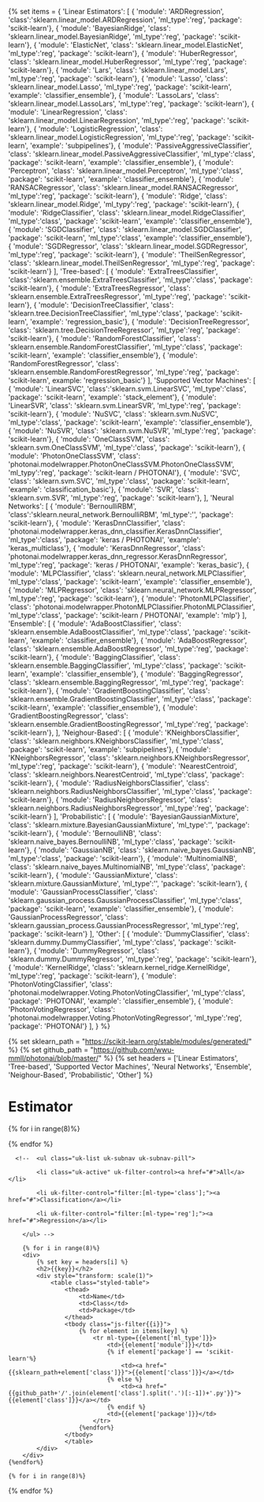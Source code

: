 {% set items = { 'Linear Estimators': [
                { 'module': 'ARDRegression', 'class':'sklearn.linear_model.ARDRegression', 'ml_type':'reg',
                    'package': 'scikit-learn'},
                { 'module': 'BayesianRidge', 'class': 'sklearn.linear_model.BayesianRidge', 'ml_type':'reg',
                    'package': 'scikit-learn'},
                { 'module': 'ElasticNet', 'class': 'sklearn.linear_model.ElasticNet', 'ml_type':'reg',
                    'package': 'scikit-learn'},
                { 'module': 'HuberRegressor', 'class': 'sklearn.linear_model.HuberRegressor', 'ml_type':'reg',
                    'package': 'scikit-learn'},
                { 'module': 'Lars', 'class': 'sklearn.linear_model.Lars', 'ml_type':'reg', 'package': 'scikit-learn'},
                { 'module': 'Lasso', 'class': 'sklearn.linear_model.Lasso', 'ml_type':'reg', 'package': 'scikit-learn',
                    'example': 'classifier_ensemble'},
                { 'module': 'LassoLars', 'class': 'sklearn.linear_model.LassoLars', 'ml_type':'reg',
                    'package': 'scikit-learn'},
                { 'module': 'LinearRegression', 'class': 'sklearn.linear_model.LinearRegression', 'ml_type':'reg',
                    'package': 'scikit-learn'},
                { 'module': 'LogisticRegression', 'class': 'sklearn.linear_model.LogisticRegression', 'ml_type':'reg',
                    'package': 'scikit-learn', 'example': 'subpipelines'},
                { 'module': 'PassiveAggressiveClassifier', 'class': 'sklearn.linear_model.PassiveAggressiveClassifier',
                    'ml_type':'class', 'package': 'scikit-learn', 'example': 'classifier_ensemble'},
                { 'module': 'Perceptron', 'class': 'sklearn.linear_model.Perceptron', 'ml_type':'class',
                    'package': 'scikit-learn', 'example': 'classifier_ensemble'},
                { 'module': 'RANSACRegressor', 'class': 'sklearn.linear_model.RANSACRegressor', 'ml_type':'reg',
                    'package': 'scikit-learn'},
                { 'module': 'Ridge', 'class': 'sklearn.linear_model.Ridge', 'ml_typy':'reg', 'package': 'scikit-learn'},
                { 'module': 'RidgeClassifier', 'class': 'sklearn.linear_model.RidgeClassifier', 'ml_type':'class',
                    'package': 'scikit-learn', 'example': 'classifier_ensemble'},
                { 'module': 'SGDClassifier', 'class': 'sklearn.linear_model.SGDClassifier', 'package': 'scikit-learn',
                    'ml_type':'class', 'example': 'classifier_ensemble'},
                { 'module': 'SGDRegressor', 'class': 'sklearn.linear_model.SGDRegressor', 'ml_type':'reg',
                    'package': 'scikit-learn'},
                { 'module': 'TheilSenRegressor', 'class': 'sklearn.linear_model.TheilSenRegressor', 'ml_type':'reg',
                    'package': 'scikit-learn'}
            ],
                'Tree-based': [
                { 'module': 'ExtraTreesClassifier', 'class':'sklearn.ensemble.ExtraTreesClassifier', 'ml_type':'class',
                    'package': 'scikit-learn'},
                { 'module': 'ExtraTreesRegressor', 'class': 'sklearn.ensemble.ExtraTreesRegressor', 'ml_type':'reg',
                    'package': 'scikit-learn'},
                { 'module': 'DecisionTreeClassifier', 'class': 'sklearn.tree.DecisionTreeClassifier', 'ml_type':'class',
                    'package': 'scikit-learn', 'example': 'regression_basic'},
                { 'module': 'DecisionTreeRegressor', 'class': 'sklearn.tree.DecisionTreeRegressor', 'ml_type':'reg',
                    'package': 'scikit-learn'},
                { 'module': 'RandomForestClassifier', 'class': 'sklearn.ensemble.RandomForestClassifier',
                    'ml_type':'class', 'package': 'scikit-learn', 'example': 'classifier_ensemble'},
                { 'module': 'RandomForestRegressor', 'class': 'sklearn.ensemble.RandomForestRegressor', 'ml_type':'reg',
                    'package': 'scikit-learn', example: 'regression_basic'}
            ],
                'Supported Vector Machines': [
                    { 'module': 'LinearSVC', 'class':'sklearn.svm.LinearSVC', 'ml_type':'class',
                    'package': 'scikit-learn', 'example': 'stack_element'},
                    { 'module': 'LinearSVR', 'class': 'sklearn.svm.LinearSVR', 'ml_type':'reg',
                        'package': 'scikit-learn'},
                    { 'module': 'NuSVC', 'class': 'sklearn.svm.NuSVC', 'ml_type':'class',
                        'package': 'scikit-learn', 'example': 'classifier_ensemble'},
                    { 'module': 'NuSVR', 'class': 'sklearn.svm.NuSVR', 'ml_type':'reg',
                        'package': 'scikit-learn'},
                    { 'module': 'OneClassSVM', 'class': 'sklearn.svm.OneClassSVM',
                        'ml_type':'class', 'package': 'scikit-learn'},
                    { 'module': 'PhotonOneClassSVM', 'class': 'photonai.modelwrapper.PhotonOneClassSVM.PhotonOneClassSVM',
                        'ml_typy':'reg', 'package': 'scikit-learn / PHOTONAI'},
                    { 'module': 'SVC', 'class': 'sklearn.svm.SVC', 'ml_type':'class',
                        'package': 'scikit-learn', 'example': 'classification_basic'},
                    { 'module': 'SVR', 'class': 'sklearn.svm.SVR', 'ml_type':'reg',
                        'package': 'scikit-learn'},
            ],
                'Neural Networks': [
                    { 'module': 'BernoulliRBM', 'class':'sklearn.neural_network.BernoulliRBM', 'ml_type':'',
                    'package': 'scikit-learn'},
                    { 'module': 'KerasDnnClassifier',
                        'class': 'photonai.modelwrapper.keras_dnn_classifier.KerasDnnClassifier', 'ml_type':'class',
                        'package': 'keras / PHOTONAI', 'example': 'keras_multiclass'},
                    { 'module': 'KerasDnnRegressor',
                        'class': 'photonai.modelwrapper.keras_dnn_regressor.KerasDnnRegressor', 'ml_type':'reg',
                        'package': 'keras / PHOTONAI', 'example': 'keras_basic'},
                    { 'module': 'MLPClassifier', 'class': 'sklearn.neural_network.MLPClassifier', 'ml_type':'class',
                        'package': 'scikit-learn', 'example': 'classifier_ensemble'},
                    { 'module': 'MLPRegressor', 'class': 'sklearn.neural_network.MLPRegressor',
                        'ml_type':'reg', 'package': 'scikit-learn'},
                    { 'module': 'PhotonMLPClassifier', 'class': 'photonai.modelwrapper.PhotonMLPClassifier.PhotonMLPClassifier',
                        'ml_type':'class', 'package': 'scikit-learn / PHOTONAI', 'example': 'mlp'}
                ],
                'Ensemble': [
                    { 'module': 'AdaBoostClassifier', 'class': 'sklearn.ensemble.AdaBoostClassifier', 'ml_type':'class',
                        'package': 'scikit-learn', 'example': 'classifier_ensemble'},
                    { 'module': 'AdaBoostRegressor', 'class': 'sklearn.ensemble.AdaBoostRegressor', 'ml_type':'reg',
                        'package': 'scikit-learn'},
                    { 'module': 'BaggingClassifier', 'class': 'sklearn.ensemble.BaggingClassifier',
                        'ml_type':'class', 'package': 'scikit-learn', 'example': 'classifier_ensemble'},
                    { 'module': 'BaggingRegressor', 'class': 'sklearn.ensemble.BaggingRegressor',
                        'ml_type':'reg', 'package': 'scikit-learn'},
                    { 'module': 'GradientBoostingClassifier', 'class': 'sklearn.ensemble.GradientBoostingClassifier',
                        'ml_type':'class', 'package': 'scikit-learn', 'example': 'classifier_ensemble'},
                    { 'module': 'GradientBoostingRegressor', 'class': 'sklearn.ensemble.GradientBoostingRegressor',
                        'ml_type':'reg', 'package': 'scikit-learn'},
                ],
                'Neighour-Based': [
                    { 'module': 'KNeighborsClassifier', 'class': 'sklearn.neighbors.KNeighborsClassifier', 'ml_type':'class',
                        'package': 'scikit-learn', 'example': 'subpipelines'},
                    { 'module': 'KNeighborsRegressor', 'class': 'sklearn.neighbors.KNeighborsRegressor', 'ml_type':'reg',
                        'package': 'scikit-learn'},
                    { 'module': 'NearestCentroid', 'class': 'sklearn.neighbors.NearestCentroid',
                        'ml_type':'class', 'package': 'scikit-learn'},
                    { 'module': 'RadiusNeighborsClassifier', 'class': 'sklearn.neighbors.RadiusNeighborsClassifier',
                        'ml_type':'class', 'package': 'scikit-learn'},
                    { 'module': 'RadiusNeighborsRegressor', 'class': 'sklearn.neighbors.RadiusNeighborsRegressor',
                        'ml_type':'reg', 'package': 'scikit-learn'}
                ],
                'Probabilistic': [
                    { 'module': 'BayesianGaussianMixture', 'class': 'sklearn.mixture.BayesianGaussianMixture', 'ml_type':'',
                        'package': 'scikit-learn'},
                    { 'module': 'BernoulliNB', 'class': 'sklearn.naive_bayes.BernoulliNB', 'ml_type':'class',
                        'package': 'scikit-learn'},
                    { 'module': 'GaussianNB', 'class': 'sklearn.naive_bayes.GaussianNB',
                        'ml_type':'class', 'package': 'scikit-learn'},
                    { 'module': 'MultinomialNB', 'class': 'sklearn.naive_bayes.MultinomialNB',
                        'ml_type':'class', 'package': 'scikit-learn'},
                    { 'module': 'GaussianMixture', 'class': 'sklearn.mixture.GaussianMixture',
                        'ml_type':'', 'package': 'scikit-learn'},
                    { 'module': 'GaussianProcessClassifier', 'class': 'sklearn.gaussian_process.GaussianProcessClassifier',
                        'ml_type':'class', 'package': 'scikit-learn', 'example': 'classifier_ensemble'},
                    { 'module': 'GaussianProcessRegressor', 'class': 'sklearn.gaussian_process.GaussianProcessRegressor',
                        'ml_type':'reg', 'package': 'scikit-learn'}
                ],
                'Other': [
                    { 'module': 'DummyClassifier', 'class': 'sklearn.dummy.DummyClassifier', 'ml_type':'class',
                        'package': 'scikit-learn'},
                    { 'module': 'DummyRegressor', 'class': 'sklearn.dummy.DummyRegressor', 'ml_type':'reg',
                        'package': 'scikit-learn'},
                    { 'module': 'KernelRidge', 'class': 'sklearn.kernel_ridge.KernelRidge',
                        'ml_type':'reg', 'package': 'scikit-learn'},
                    { 'module': 'PhotonVotingClassifier', 'class': 'photonai.modelwrapper.Voting.PhotonVotingClassifier',
                        'ml_type':'class', 'package': 'PHOTONAI', 'example': 'classifier_ensemble'},
                    { 'module': 'PhotonVotingRegressor', 'class': 'photonai.modelwrapper.Voting.PhotonVotingRegressor',
                        'ml_type':'reg', 'package': 'PHOTONAI'}
                ],
            }
         %}

{% set sklearn_path = "https://scikit-learn.org/stable/modules/generated/" %}
{% set github_path = "https://github.com/wwu-mmll/photonai/blob/master/" %}
{% set headers = ['Linear Estimators', 'Tree-based', 'Supported Vector Machines',
                    'Neural Networks', 'Ensemble', 'Neighour-Based', 'Probabilistic', 'Other'] %}

<h1>Estimator</h1>
<div class="photon-docu-header">


{% for i in range(8)%}
    <div uk-filter="target:.js-filter{{i}}; animation: -20000">
{% endfor %}

      <!--  <ul class="uk-list uk-subnav uk-subnav-pill">

            <li class="uk-active" uk-filter-control><a href="#">All</a></li>

            <li uk-filter-control="filter:[ml-type='class'];"><a href="#">Classification</a></li>

            <li uk-filter-control="filter:[ml-type='reg'];"><a href="#">Regression</a></li>

        </ul> -->

        {% for i in range(8)%}
        <div>
            {% set key = headers[i] %}
            <h2>{{key}}</h2>
            <div style="transform: scale(1)">
                <table class="styled-table">
                    <thead>
                        <td>Name</td>
                        <td>Class</td>
                        <td>Package</td>
                    </thead>
                    <tbody class="js-filter{{i}}">
                        {% for element in items[key] %}
                            <tr ml-type={{element['ml_type']}}>
                                <td>{{element['module']}}</td>
                                {% if element['package'] == 'scikit-learn'%}
                                    <td><a href="{{sklearn_path+element['class']}}">{{element['class']}}</a></td>
                                {% else %}
                                    <td><a href="{{github_path+'/'.join(element['class'].split('.')[:-1])+'.py'}}">{{element['class']}}</a></td>
                                {% endif %}
                                <td>{{element['package']}}</td>
                            </tr>
                        {%endfor%}
                    </tbody>
                    </table>
            </div>
        </div>
    {%endfor%}
</div>

    {% for i in range(8)%}
</div>
{% endfor %}
